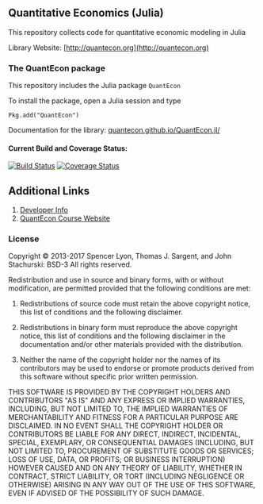
## Quantitative Economics (Julia)

This repository collects code for quantitative economic modeling in Julia

Library Website: [http://quantecon.org](http://quantecon.org)

### The QuantEcon package

This repository includes the Julia package `QuantEcon`

To install the package, open a Julia session and type

	Pkg.add("QuantEcon")

Documentation for the library: [quantecon.github.io/QuantEcon.jl/](http://quantecon.github.io/QuantEcon.jl/)

#### Current Build and Coverage Status:

[![Build Status](https://travis-ci.org/QuantEcon/QuantEcon.jl.svg?branch=master)](https://travis-ci.org/QuantEcon/QuantEcon.jl)
[![Coverage Status](https://coveralls.io/repos/QuantEcon/QuantEcon.jl/badge.svg?branch=master&service=github)](https://coveralls.io/github/QuantEcon/QuantEcon.jl?branch=master)

## Additional Links

1. [Developer Info](http://quantecon.org/get_involved.html)
2. [QuantEcon Course Website](http://quant-econ.net)

### License


Copyright © 2013-2017 Spencer Lyon, Thomas J. Sargent, and John Stachurski: BSD-3
All rights reserved.

Redistribution and use in source and binary forms, with or without
modification, are permitted provided that the following conditions are met:

1. Redistributions of source code must retain the above copyright notice, this
   list of conditions and the following disclaimer.

2. Redistributions in binary form must reproduce the above copyright
  notice, this list of conditions and the following disclaimer in the
  documentation and/or other materials provided with the distribution.

3. Neither the name of the copyright holder nor the names of its
 contributors may be used to endorse or promote products derived from
 this software without specific prior written permission.

 THIS SOFTWARE IS PROVIDED BY THE COPYRIGHT HOLDERS AND CONTRIBUTORS
 "AS IS" AND ANY EXPRESS OR IMPLIED WARRANTIES, INCLUDING, BUT NOT
 LIMITED TO, THE IMPLIED WARRANTIES OF MERCHANTABILITY AND FITNESS FOR
 A PARTICULAR PURPOSE ARE DISCLAIMED. IN NO EVENT SHALL THE COPYRIGHT
 HOLDER OR CONTRIBUTORS BE LIABLE FOR ANY DIRECT, INDIRECT,
 INCIDENTAL, SPECIAL, EXEMPLARY, OR CONSEQUENTIAL DAMAGES (INCLUDING,
 BUT NOT LIMITED TO, PROCUREMENT OF SUBSTITUTE GOODS OR SERVICES; LOSS
 OF USE, DATA, OR PROFITS; OR BUSINESS INTERRUPTION) HOWEVER CAUSED
 AND ON ANY THEORY OF LIABILITY, WHETHER IN CONTRACT, STRICT
 LIABILITY, OR TORT (INCLUDING NEGLIGENCE OR OTHERWISE) ARISING IN ANY
 WAY OUT OF THE USE OF THIS SOFTWARE, EVEN IF ADVISED OF THE
 POSSIBILITY OF SUCH DAMAGE.
